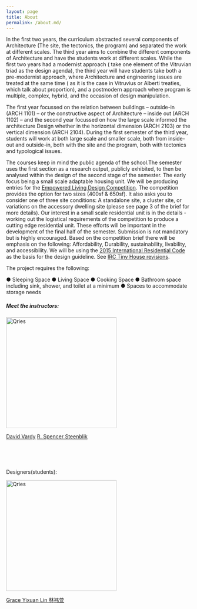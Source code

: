 ```yaml
---
layout: page
title: About
permalink: /about.md/
---
```


In the first two years, the curriculum abstracted several components of Architecture (The site, the tectonics, the program) and separated the work at different scales. The third year aims to combine the different components of Architecture and have the students work at different scales. While the first two years had a modernist approach ( take one element of the Vitruvian triad as the design agenda), the third year will have students take both a pre-modernist approach, where Architecture and engineering issues are treated at the same time ( as it is the case in Vitruvius or Alberti treaties, which talk about proportion), and a postmodern approach where program is multiple, complex, hybrid, and the occasion of design manipulation.

The first year focussed on the relation between buildings – outside-in (ARCH 1101) – or the constructive aspect of Architecture – inside out (ARCH 1102) – and the second year focussed on how the large scale informed the architecture Design whether in the horizontal dimension (ARCH 2103) or the vertical dimension (ARCH 2104). During the first semester of the third year, students will work at both large scale and smaller scale, both from inside-out and outside-in, both with the site and the program, both with tectonics and typological issues.

The courses keep in mind the public agenda of the school.The semester uses the first section as a research output, publicly exhibited, to then be analysed within the design of the second stage of the semester. The early focus being a small scale adaptable housing unit. We will be producing entries for the [Empowered Living Design Competition](https://aiautah.submittable.com/submit/080ccac9-449e-4105-b45a-22a543a2ee2b/empowered-living-design-competition-registration). The competition provides the option for two sizes (400sf & 650sf). It also asks you to consider one of three site conditions: A standalone site, a cluster site, or variations on the accessory dwelling site (please see page 3 of the brief for more details). Our interest in a small scale residential unit is in the details - working out the logistical requirements of the competition to produce a cutting edge residential unit. These efforts will be important in the development of the final half of the semester. Submission is not mandatory but is highly encouraged. Based on the competition brief there will be emphasis on the following: Affordability, Durability, sustainability, livability, and accessibility. We will be using the [2015 International Residential Code](https://up.codes/viewer/utah/irc-2015) as the basis for the design guideline. See [IRC Tiny House revisions](https://up.codes/viewer/utah/irc-2015/chapter/new_Q/tiny-houses#new_Q).

The project requires the following:

● Sleeping Space
● Living Space
● Cooking Space
● Bathroom space including sink, shower, and toilet at a minimum
● Spaces to accommodate storage needs



##### Meet the instructors:

<a href="http://phi.archi/"><img alt="Qries" src="https://github.com/KeanMGC/2021fall3yr-studio/blob/25ddd2c527b444af96eb69da5728de851d10b922/MME.jpg" width="300" >


[David Vardy](http://design.wku.edu.cn/)  [R. Spencer Steenblik](http://phi.archi/)
  
  <br><br><br>
  
Designers(students):  
  
<a href="http://phi.archi/"><img alt="Qries" src="https://github.com/KeanMGC/2021fall3yr-studio/blob/25ddd2c527b444af96eb69da5728de851d10b922/MME.jpg" width="300" >

Grace Yixuan Lin 林祎萱



